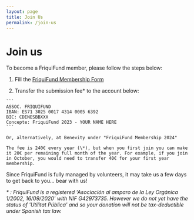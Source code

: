 ```yaml
---
layout: page
title: Join Us
permalink: /join-us
---
```


<h1>Join us</h1>

To become a FriquiFund member, please follow the steps below:

1. Fill the <a href="https://docs.google.com/forms/d/e/1FAIpQLScdUiUZQpEtSQ-f2Lc4Aljb7Rfd_wR5yOJO1Nny7dOpX3pgxw/viewform" target="_blank">FriquiFund Membership Form</a>

2. Transfer the submission fee* to the account below:
<!-- 2. Transfer the yearly submission fee (240€) to the account below: -->

    ```
    ASSOC. FRIQUIFUND
    IBAN: ES71 3025 0017 4314 0005 6392
    BIC: CDENESBBXXX
    Concepte: FriquiFund 2023 - YOUR NAME HERE
    ```

    Or, alternatively, at Benevity under "FriquiFund Membership 2024"

    The fee is 240€ every year (\*), but when you first join you can make it 20€ per remaining full month of the year. For example, if you join in October, you would need to transfer 40€ for your first year membership. 

Since FriquiFund is fully managed by volunteers, it may take us a few days to get back to you... bear with us!

*\* : FriquiFund is a registered *'Asociación al amparo de la Ley Orgánica 1/2002, 16/09/2020'* with NIF G42973735. However we do not yet have the status of *'Utilitat Pública'* and so your donation will not be tax-deductible under Spanish tax law.*

